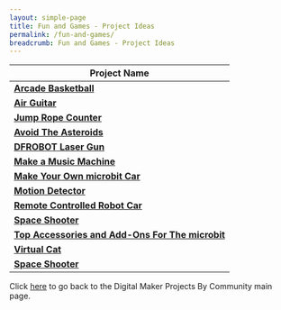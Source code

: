 ```yaml
---
layout: simple-page
title: Fun and Games - Project Ideas
permalink: /fun-and-games/
breadcrumb: Fun and Games - Project Ideas
---
```


| Project Name |
|--|
| **[Arcade Basketball](/arcade-basketball/)** |
| **[Air Guitar](/air-guitar/)** |
| **[Jump Rope Counter](/jump-rope-counter/)** |
| **[Avoid The Asteroids](/avoid-the-asteroids/)** |
| **[DFROBOT Laser Gun](/dfrobot-laser-gun/)** |
| **[Make a Music Machine](/make-a-music-machine/)** |
| **[Make Your Own microbit Car](/make-your-own-microbit-car/)** |
| **[Motion Detector](/motion-detector/)** |
| **[Remote Controlled Robot Car](/remote-controlled-robot-car/)** |
| **[Space Shooter](/space-shooter/)** |
| **[Top Accessories and Add-Ons For The microbit](/top-accessories-and-add-ons/)** |
| **[Virtual Cat](/virtual-cat/)** |
| **[Space Shooter](/space-shooter/)** |


Click [here](/in-schools/digital-maker/projects/) to go back to the Digital Maker Projects By Community main page.
